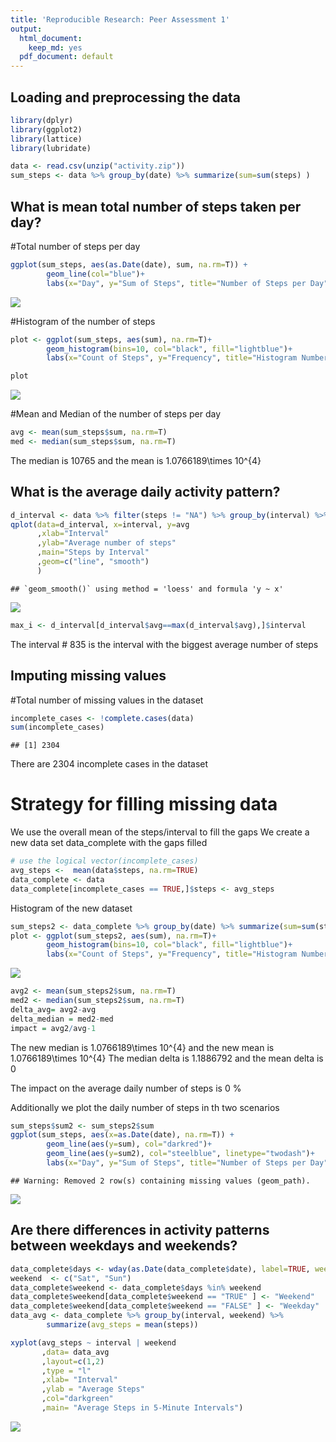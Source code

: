 ```yaml
---
title: 'Reproducible Research: Peer Assessment 1'
output:
  html_document:
    keep_md: yes
  pdf_document: default
---
```


## Loading and preprocessing the data

```r
library(dplyr)
library(ggplot2)
library(lattice)
library(lubridate)
```


```r
data <- read.csv(unzip("activity.zip"))
sum_steps <- data %>% group_by(date) %>% summarize(sum=sum(steps) )
```

## What is mean total number of steps taken per day?
#Total number of steps per day

```r
ggplot(sum_steps, aes(as.Date(date), sum, na.rm=T)) +
        geom_line(col="blue")+
        labs(x="Day", y="Sum of Steps", title="Number of Steps per Day")
```

![](PA1_template_files/figure-html/unnamed-chunk-3-1.png)<!-- -->

#Histogram of the number of steps

```r
plot <- ggplot(sum_steps, aes(sum), na.rm=T)+
        geom_histogram(bins=10, col="black", fill="lightblue")+
        labs(x="Count of Steps", y="Frequency", title="Histogram Number of Steps")
```

```r
plot
```

![](PA1_template_files/figure-html/show_figure-1.png)<!-- -->


#Mean and Median of the number of steps per day 

```r
avg <- mean(sum_steps$sum, na.rm=T)
med <- median(sum_steps$sum, na.rm=T)
```
The median is 10765 and the mean is 1.0766189\times 10^{4}


## What is the average daily activity pattern?


```r
d_interval <- data %>% filter(steps != "NA") %>% group_by(interval) %>% summarize(avg=mean(steps) )
qplot(data=d_interval, x=interval, y=avg
      ,xlab="Interval"
      ,ylab="Average number of steps"
      ,main="Steps by Interval"
      ,geom=c("line", "smooth")
      )
```

```
## `geom_smooth()` using method = 'loess' and formula 'y ~ x'
```

![](PA1_template_files/figure-html/unnamed-chunk-6-1.png)<!-- -->

```r
max_i <- d_interval[d_interval$avg==max(d_interval$avg),]$interval
```
The interval # 835 is the interval with the biggest average number of steps


## Imputing missing values
#Total number of missing values in the dataset

```r
incomplete_cases <- !complete.cases(data)
sum(incomplete_cases)
```

```
## [1] 2304
```
There are 2304 incomplete cases in the dataset

# Strategy for filling missing data 
We use the overall mean of the steps/interval to fill the gaps
We create a new data set data_complete with the gaps filled

```r
# use the logical vector(incomplete_cases)
avg_steps <-  mean(data$steps, na.rm=TRUE)
data_complete <- data
data_complete[incomplete_cases == TRUE,]$steps <- avg_steps 
```

Histogram of the new dataset

```r
sum_steps2 <- data_complete %>% group_by(date) %>% summarize(sum=sum(steps) )
plot <- ggplot(sum_steps2, aes(sum), na.rm=T)+
        geom_histogram(bins=10, col="black", fill="lightblue")+
        labs(x="Count of Steps", y="Frequency", title="Histogram Number of Steps")
```
![](PA1_template_files/figure-html/show_figure2-1.png)<!-- -->

```r
avg2 <- mean(sum_steps2$sum, na.rm=T)
med2 <- median(sum_steps2$sum, na.rm=T)
delta_avg= avg2-avg
delta_median = med2-med
impact = avg2/avg-1
```
The new median is 1.0766189\times 10^{4} and the new mean is 1.0766189\times 10^{4}
The median delta is 1.1886792 and the mean delta is 0

The impact on the average daily number of steps is 0 %

Additionally we plot the daily number of steps in th two scenarios

```r
sum_steps$sum2 <- sum_steps2$sum
ggplot(sum_steps, aes(x=as.Date(date), na.rm=T)) +
        geom_line(aes(y=sum), col="darkred")+
        geom_line(aes(y=sum2), col="steelblue", linetype="twodash")+
        labs(x="Day", y="Sum of Steps", title="Number of Steps per Day")
```

```
## Warning: Removed 2 row(s) containing missing values (geom_path).
```

![](PA1_template_files/figure-html/unnamed-chunk-11-1.png)<!-- -->

## Are there differences in activity patterns between weekdays and weekends?

```r
data_complete$days <- wday(as.Date(data_complete$date), label=TRUE, week_start=1, locale="en_US") # add T/F if day is a weekend
weekend  <- c("Sat", "Sun")
data_complete$weekend <- data_complete$days %in% weekend
data_complete$weekend[data_complete$weekend == "TRUE" ] <- "Weekend"
data_complete$weekend[data_complete$weekend == "FALSE" ] <- "Weekday"
data_avg <- data_complete %>% group_by(interval, weekend) %>%
        summarize(avg_steps = mean(steps))

xyplot(avg_steps ~ interval | weekend
       ,data= data_avg
       ,layout=c(1,2)
       ,type = "l"
       ,xlab= "Interval"
       ,ylab = "Average Steps"
       ,col="darkgreen"
       ,main= "Average Steps in 5-Minute Intervals")
```

![](PA1_template_files/figure-html/unnamed-chunk-12-1.png)<!-- -->






